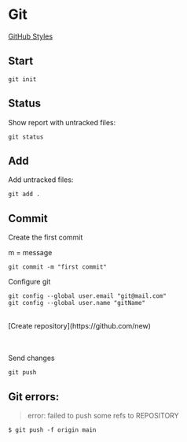 # Git

[GitHub Styles](https://docs.github.com/pt/get-started/writing-on-github/getting-started-with-writing-and-formatting-on-github/basic-writing-and-formatting-syntax)

<h2>Start</h2>

```
git init
```

<h2>Status</h2>

Show report with untracked files:

```
git status
```

<h2>Add</h2>

Add untracked files:

```
git add .
```

<h2>Commit</h2>

Create the first commit

m = message
```
git commit -m "first commit"
```

Configure git

```
git config --global user.email "git@mail.com"
git config --global user.name "gitName"
```

<br>
[Create repository](https://github.com/new)
<br><br><br>

Send changes

```
git push

```

<h2>Git errors:</h2>

> error: failed to push some refs to REPOSITORY

```
$ git push -f origin main
```



